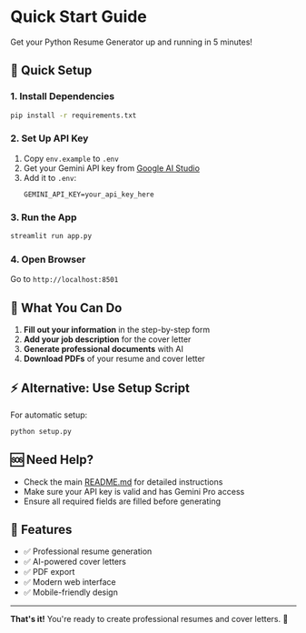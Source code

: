 # Quick Start Guide

Get your Python Resume Generator up and running in 5 minutes!

## 🚀 Quick Setup

### 1. Install Dependencies
```bash
pip install -r requirements.txt
```

### 2. Set Up API Key
1. Copy `env.example` to `.env`
2. Get your Gemini API key from [Google AI Studio](https://makersuite.google.com/app/apikey)
3. Add it to `.env`:
   ```
   GEMINI_API_KEY=your_api_key_here
   ```

### 3. Run the App
```bash
streamlit run app.py
```

### 4. Open Browser
Go to `http://localhost:8501`

## 🎯 What You Can Do

1. **Fill out your information** in the step-by-step form
2. **Add your job description** for the cover letter
3. **Generate professional documents** with AI
4. **Download PDFs** of your resume and cover letter

## ⚡ Alternative: Use Setup Script

For automatic setup:
```bash
python setup.py
```

## 🆘 Need Help?

- Check the main [README.md](README.md) for detailed instructions
- Make sure your API key is valid and has Gemini Pro access
- Ensure all required fields are filled before generating

## 📱 Features

- ✅ Professional resume generation
- ✅ AI-powered cover letters
- ✅ PDF export
- ✅ Modern web interface
- ✅ Mobile-friendly design

---

**That's it!** You're ready to create professional resumes and cover letters. 🎉 